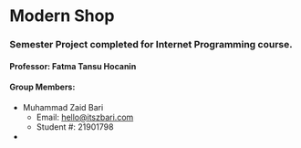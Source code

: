 # Modern Shop
### Semester Project completed for Internet Programming course.

#### Professor: Fatma Tansu Hocanin
#### Group Members:
- Muhammad Zaid Bari
  - Email: hello@itszbari.com
  - Student #: 21901798
- 